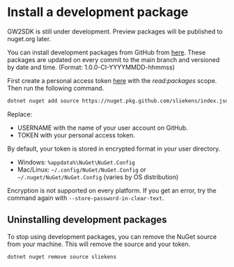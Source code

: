 # Install a development package

GW2SDK is still under development. Preview packages will be published to nuget.org later.

You can install development packages from GitHub from [here][packages]. These packages are updated on every commit to the main branch and versioned by date and time. (Format: 1.0.0-CI-YYYYMMDD-hhmmss)

First create a personal access token [here][tokens] with the _read:packages_ scope. Then run the following command.

``` sh
dotnet nuget add source https://nuget.pkg.github.com/sliekens/index.json --name sliekens --username <USERNAME> --password <TOKEN>
```

Replace:

- USERNAME with the name of your user account on GitHub.
- TOKEN with your personal access token.

By default, your token is stored in encrypted format in your user directory.

- Windows: `%appdata%\NuGet\NuGet.Config`
- Mac/Linux: `~/.config/NuGet/NuGet.Config` or `~/.nuget/NuGet/NuGet.Config` (varies by OS distribution)

Encryption is not supported on every platform. If you get an error, try the command again with `--store-password-in-clear-text`.

## Uninstalling development packages

To stop using development packages, you can remove the NuGet source from your machine. This will remove the source and your token.
``` sh
dotnet nuget remove source sliekens
```

[tokens]:https://github.com/settings/tokens
[packages]:https://github.com/sliekens/gw2sdk/packages
